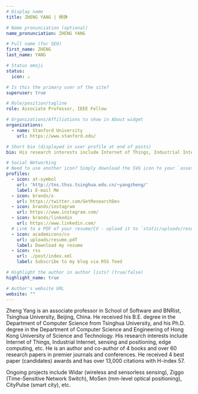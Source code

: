 ```yaml
---
# Display name
title: ZHENG YANG | 杨铮

# Name pronunciation (optional)
name_pronunciation: ZHENG YANG

# Full name (for SEO)
first_name: ZHENG
last_name: YANG

# Status emoji
status:
  icon: ☕️

# Is this the primary user of the site?
superuser: true

# Role/position/tagline
role: Associate Professor, IEEE Fellow

# Organizations/Affiliations to show in About widget
organizations:
  - name: Stanford University
    url: https://www.stanford.edu/

# Short bio (displayed in user profile at end of posts)
bio: His research interests include Internet of Things, Industrial Internet, sensing and positioning, edge computing, etc. 

# Social Networking
# Need to use another icon? Simply download the SVG icon to your `assets/media/icons/` folder.
profiles:
  - icon: at-symbol
    url: 'http://tns.thss.tsinghua.edu.cn/~yangzheng/'
    label: E-mail Me
  - icon: brands/x
    url: https://twitter.com/GetResearchDev
  - icon: brands/instagram
    url: https://www.instagram.com/
  - icon: brands/linkedin
    url: https://www.linkedin.com/
  # Link to a PDF of your resume/CV - upload it to `static/uploads/resume.pdf`
  - icon: academicons/cv
    url: uploads/resume.pdf
    label: Download my resume
  - icon: rss
    url: ./post/index.xml
    label: Subscribe to my blog via RSS feed

# Highlight the author in author lists? (true/false)
highlight_name: true

# Author's website URL
website: ""
---
```


Zheng Yang is an associate professor in School of Software and BNRist, Tsinghua University, Beijing, China. He received his B.E. degree in the Department of Computer Science from Tsinghua University, and his Ph.D. degree in the Department of Computer Science and Engineering of Hong Kong University of Science and Technology.
His research interests include Internet of Things, Industrial Internet, sensing and positioning, edge computing, etc. He is an author and co-author of 4 books and over 60 research papers in premier journals and conferences. He received 4 best paper (candidates) awards and has over 13,000 citations with H-index 57.

Ongoing projects include Widar (wireless and sensorless sensing), Ziggo (Time-Sensitive Network Switch), MoSen (mm-level optical positioning), CityPulse (smart city), etc.
